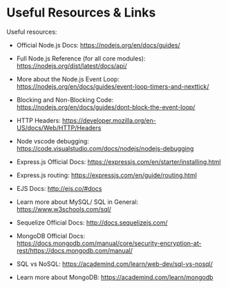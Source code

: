 # Useful Resources & Links
Useful resources:

- Official Node.js Docs: https://nodejs.org/en/docs/guides/

- Full Node.js Reference (for all core modules): https://nodejs.org/dist/latest/docs/api/

- More about the Node.js Event Loop: https://nodejs.org/en/docs/guides/event-loop-timers-and-nexttick/

- Blocking and Non-Blocking Code: https://nodejs.org/en/docs/guides/dont-block-the-event-loop/

- HTTP Headers: https://developer.mozilla.org/en-US/docs/Web/HTTP/Headers

- Node vscode debugging: https://code.visualstudio.com/docs/nodejs/nodejs-debugging

- Express.js Official Docs: https://expressjs.com/en/starter/installing.html

- Express.js routing: https://expressjs.com/en/guide/routing.html

- EJS Docs: http://ejs.co/#docs

- Learn more about MySQL/ SQL in General: https://www.w3schools.com/sql/

- Sequelize Official Docs: http://docs.sequelizejs.com/

- MongoDB Official Docs: https://docs.mongodb.com/manual/core/security-encryption-at-rest/https://docs.mongodb.com/manual/

- SQL vs NoSQL: https://academind.com/learn/web-dev/sql-vs-nosql/

- Learn more about MongoDB: https://academind.com/learn/mongodb

